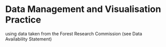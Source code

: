 # Data Management and Visualisation Practice
using data taken from the Forest Research Commission (see Data Availability Statement)
